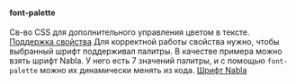   
#### font-palette
Св-во CSS для дополнительного управления цветом в тексте.
[Поддержка свойства](https://caniuse.com/?search=font-palette)
Для корректной работы свойства нужно, чтобы выбранный шрифт поддерживал палитры. В качестве примера можно взять шрифт Nabla. У него есть 7 значений палитры, и с помощью `font-palette` можно их динамически менять из кода.
[Шрифт Nabla](https://nabla.typearture.com/)

